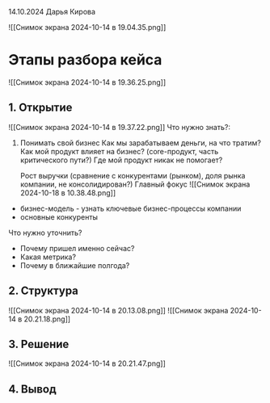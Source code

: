 14.10.2024
Дарья Кирова

![[Снимок экрана 2024-10-14 в 19.04.35.png]]

# Этапы разбора кейса

![[Снимок экрана 2024-10-14 в 19.36.25.png]]
## 1. Открытие
![[Снимок экрана 2024-10-14 в 19.37.22.png]]
Что нужно знать?:
1. Понимать свой бизнес
	Как мы зарабатываем деньги, на что тратим?
	Как мой продукт влияет на бизнес? (core-продукт, часть критического пути?)
	Где мой продукт никак не помогает?

	Рост выручки (сравнение с конкурентами (рынком), доля рынка компании, не консолидирован?)
	Главный фокус
	![[Снимок экрана 2024-10-18 в 10.38.48.png]]
- бизнес-модель - узнать ключевые бизнес-процессы компании
- основные конкуренты

Что нужно уточнить?
- Почему пришел именно сейчас?
- Какая метрика?
- Почему в ближайшие полгода?

## 2. Структура
![[Снимок экрана 2024-10-14 в 20.13.08.png]]
![[Снимок экрана 2024-10-14 в 20.21.18.png]]
## 3. Решение
![[Снимок экрана 2024-10-14 в 20.21.47.png]]
## 4. Вывод
